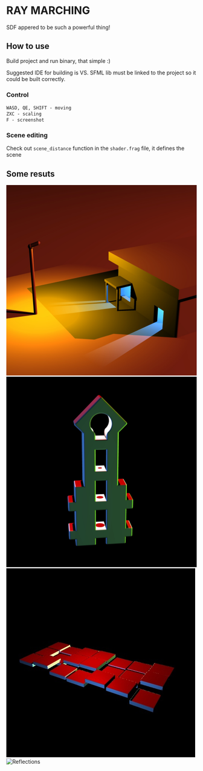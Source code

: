 # RAY MARCHING
SDF appered to be such a powerful thing!

## How to use
Build project and run binary, that simple :)

Suggested IDE for building is VS. SFML lib must be linked to the project so it could be built correctly.

### Control
```
WASD, QE, SHIFT - moving
ZXC - scaling
F - screenshot
```

### Scene editing
Check out `scene_distance` function in the `shader.frag` file, it defines the scene

## Some resuts
![A simple house build of SDFs](https://github.com/KingCakeTheFruity/ray_marching/blob/master/showcase/priton.jpg)
![A temple](https://github.com/KingCakeTheFruity/ray_marching/blob/master/showcase/temple.jpg)
![Platforms](https://github.com/KingCakeTheFruity/ray_marching/blob/master/showcase/platforms.jpg)
![Reflections](https://github.com/KingCakeTheFruity/ray_marching/blob/master/showcase/refl.gif)
